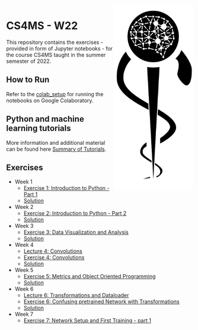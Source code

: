 <img src="images/logo_CS_MS_final.png" height="500" align="right"> 

# CS4MS - W22

This repository contains the exercises - provided in form of Jupyter notebooks - for the course CS4MS taught in the summer semester of 2022.

## How to Run

Refer to the [colab_setup](documents/colab_setup.md) for running the notebooks on Google Colaboratory.

## Python and machine learning tutorials

More information and additional material can be found here [Summary of Tutorials](documents/ListOfTutorials.md).

## Exercises
- Week 1
  - [Exercise 1: Introduction to Python - Part 1](https://colab.research.google.com/github/CS4MS/CS4MS_W22/blob/main/exercises/Exercise_1.ipynb)
  - [Solution](https://colab.research.google.com/github/CS4MS/CS4MS_W22/blob/main/solutions/Exercise_1_Solution.ipynb)
- Week 2
  - [Exercise 2: Introduction to Python - Part 2](https://colab.research.google.com/github/CS4MS/CS4MS_W22/blob/main/exercises/Exercise_2.ipynb)
  - [Solution](https://colab.research.google.com/github/CS4MS/CS4MS_W22/blob/main/solutions/Exercise_2_Solution.ipynb)
- Week 3
  - [Exercise 3: Data Visualization and Analysis](https://colab.research.google.com/github/CS4MS/CS4MS_W22/blob/main/exercises/Exercise_3.ipynb)
  - [Solution](https://colab.research.google.com/github/CS4MS/CS4MS_W22/blob/main/solutions/Exercise_3_Solution.ipynb)
- Week 4
  - [Lecture 4: Convolutions](https://colab.research.google.com/github/CS4MS/CS4MS_W22/blob/main/lectures/Lecture_4.ipynb)
  - [Exercise 4: Convolutions](https://colab.research.google.com/github/CS4MS/CS4MS_W22/blob/main/exercises/Exercise_4.ipynb)
  - [Solution](https://colab.research.google.com/github/CS4MS/CS4MS_W22/blob/main/solutions/Exercise_4_Solution.ipynb)
- Week 5
  - [Exercise 5: Metrics and Object Oriented Programming](https://colab.research.google.com/github/CS4MS/CS4MS_W22/blob/main/exercises/Exercise_5.ipynb)
  - [Solution](https://colab.research.google.com/github/CS4MS/CS4MS_W22/blob/main/solutions/Exercise_5_Solution.ipynb)
- Week 6
  - [Lecture 6: Transformations and Dataloader](https://colab.research.google.com/github/CS4MS/CS4MS_W22/blob/main/lectures/Lecture_6.ipynb)
  - [Exercise 6: Confusing pretrained Network with Transformations](https://colab.research.google.com/github/CS4MS/CS4MS_W22/blob/main/exercises/Exercise_6.ipynb) 
  - [Solution](https://colab.research.google.com/github/CS4MS/CS4MS_W22/blob/main/solutions/Exercise_6_Solution.ipynb)
- Week 7
  - [Exercise 7: Network Setup and First Training - part 1](https://colab.research.google.com/github/CS4MS/CS4MS_W22/blob/main/exercises/Exercise_7.ipynb)

<!--  - [Solution](https://colab.research.google.com/github/CS4MS/CS4MS_W22/blob/main/solutions/Exercise_7_Solution.ipynb)
- Week 8
  - [Exercise 8: Network Setup and First Training - part 2](https://colab.research.google.com/github/CS4MS/CS4MS_W22/blob/main/exercises/Exercise_8.ipynb)
  - [Solution](https://colab.research.google.com/github/CS4MS/CS4MS_W22/blob/main/solutions/Exercise_8_Solution.ipynb) -->
